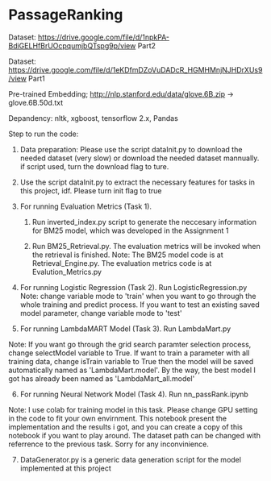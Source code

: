 # PassageRanking

Dataset: https://drive.google.com/file/d/1npkPA-BdiGELHfBrUOcpqumjbQTspg9p/view Part2

Dataset: https://drive.google.com/file/d/1eKDfmDZoVuDADcR_HGMHMnjNJHDrXUs9/view Part1

Pre-trained Embedding; http://nlp.stanford.edu/data/glove.6B.zip -> glove.6B.50d.txt

Depandency: nltk, xgboost, tensorflow 2.x, Pandas

Step to run the code:

1. Data preparation: Please use the script dataInit.py to download the needed dataset (very slow) or download the needed dataset mannually. if script used, turn the download flag to ture.

2. Use the script dataInit.py to extract the necessary features for tasks in this project, idf. Please turn init flag to true

3. For running Evaluation Metrics (Task 1).
    1. Run inverted_index.py script to generate the neccesary information for BM25 model, which was developed in the Assignment 1

    2. Run BM25_Retrieval.py. The evaluation metrics will be invoked when the retrieval is finished.
    Note: The BM25 model code is at Retrieval_Engine.py. The evaluation metrics code is at Evalution_Metrics.py

4. For running Logistic Regression (Task 2). Run LogisticRegression.py
Note: change variable mode to 'train' when you want to go through the whole training and predict process. If you want to test an existing saved model parameter, change variable mode to 'test'

5. For running LambdaMART Model (Task 3). Run LambdaMart.py

Note: If you want go through the grid search paramter selection process, change selectModel variable to True. If want to 
train a parameter with all training data, change isTrain variable to True then the model will be saved automatically named as 'LambdaMart.model'. By the way, the best model I got has already been named as 'LambdaMart_all.model'

6. For running Neural Network Model (Task 4). Run nn_passRank.ipynb

Note: I use colab for training model in this task. Please change GPU setting in the code to fit your own envirnment. This notebook present the implementation and the results i got, and you can create a copy of this notebook if you want to play around. The dataset path can be changed with referrence to the previous task. Sorry for any inconvinience.

7. DataGenerator.py is a generic data generation script for the model implemented at this project
